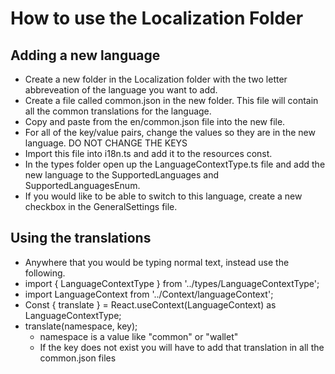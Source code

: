 # How to use the Localization Folder

## Adding a new language
* Create a new folder in the Localization folder with the two letter abbreveation of the language you want to add. 
* Create a file called common.json in the new folder. This file will contain all the common translations for the language.
* Copy and paste from the en/common.json file into the new file.
* For all of the key/value pairs, change the values so they are in the new language. DO NOT CHANGE THE KEYS
* Import this file into i18n.ts and add it to the resources const.
* In the types folder open up the LanguageContextType.ts file and add the new language to the SupportedLanguages and SupportedLanguagesEnum.
* If you would like to be able to switch to this language, create a new checkbox in the GeneralSettings file.


## Using the translations
* Anywhere that you would be typing normal text, instead use the following.
* import { LanguageContextType } from '../types/LanguageContextType';
* import LanguageContext from '../Context/languageContext';
* Const { translate } = React.useContext(LanguageContext) as LanguageContextType;
* translate(namespace, key);
  * namespace is a value like "common" or "wallet"
  * If the key does not exist you will have to add that translation in all the common.json files